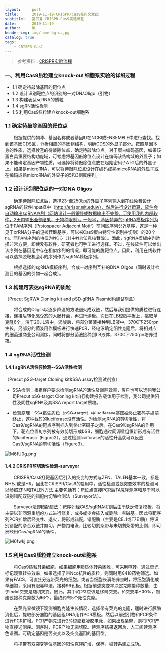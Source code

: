 ```yaml
---
layout:     post
title:      2019-11-19-CRISPR/Cas9系列文章四
subtitle:   第四篇 CRISPR-Cas9实验流程
date:       2019-11-19
author:     DL
header-img: img/home-bg-o.jpg
catalog: true
tags:
    - CRISPR-Cas9
---
```


> 参考资料：[CRISPR实验流程](https://wenku.baidu.com/view/dde2ee952cc58bd63186bdd9.html)

### 一、利用Cas9质粒建立knock-out 细胞系实验的详细过程

- 1.1 确定待敲除基因的靶位点
- 1.2 设计识别靶位点的识别的一对DNAOligo（引物）
- 1.3 构建表达sgRNA的质粒
- 1.4 sgRN活性检测
- 1.5 利用Cas9质粒建立knock-out细胞系

### 1.1 确定待敲除基因的靶位点

&emsp;&emsp;根据提供的物种、基因名称或者基因ID在NCBI或ENSEMBLE中进行查找。找到该基因CDS区，分析相应的基因组结构，明确CDS的外显子部分。按照基因本身的性质，选择候选的待敲除位点，确定待敲除位点。对于蛋白编码基因，如果该蛋白具重要结构功能域，可考虑将基因敲除位点设计在编码该结构域的外显子；如果不能确定基因产物性质，可选择将待敲除位点放在起始密码子ATG后的外显子上。如果是microRNA，可以将待敲除位点设计在编码成熟microRNA的外显子或在编码成熟microRNA的外显子的5和3侧翼序列。

### 1.2 设计识别靶位点的一对DNA Oligos

&emsp;&emsp;确定待敲除位点后，选择23-至250bp的外显子序列输入到在线免费设计sgRNA的软件Input框中（http://erispr.mit.eduw），然后进行设计运算，软件会自动输出sgRNA序列（网站设计一般很慢或数据输出不完整，可使用我的内部软件，2天内输出全部结果，无物种限制）。一般地，基因特异的sgRNA模板序列为位于PAM序列（Protospacer Adjaccnt Motif）前间区序列邻近基序，这是一种见于crRNA分子的短核苷酸基序，可以被Cas9蛋白特异性识别并切割）的20个nt。而PAM序列的特征为NGG（其中N为任意核苷酸）。因此，sgRNA模板序列选择非常方便，即使没有软件，研究者也可手工进行选择。不过，在线软件可以给出该序列在基因组中存在相似序列的情况，即可能的脱靶位点。因此，利用在线软件可以选择脱靶机会小的序列作为sgRNA模板序列。

&emsp;&emsp;根据选择的sgRNA模板序列，合成一对序列互补的DNA Oligos（同时设计检测目的基因的引物一起合成）。

### 1.3 构建可表达sgRNA的质粒

（Precut SgRWA Cloning kit and pSD-gRNA Plasmid构建试剂盒）

&emsp;&emsp;将合成的Oligos以逐步降温的方法退火成双链，然后与我们提供的质粒进行连接，连接后转化感受态的大肠杆菌，再进行涂板。次日在LB琼脂平板上，挑取单克隆6个，溶于20ulL液中，涡旋后，将部分菌液接种到LB液中，370C下250rpn生长，另部分的菌液用作模板进行快速PCR，经电泳确定阳性克隆后，将相对应的细菌送商业公司测序，同时将部分菌液接种到LB液体，370C下250rpn培养过夜。

### 1.4 sgRNA活性检测

#### 1.4.1 sgRNA活性预检测--SSA活性检测

（Precut pSG-target Cloning kit&SSA assay检测试剂盒）

- SSA检测：根据客户要求检测sgRNA的活性及敲除效率，客户也可以选购我公司Precut pSG-targct Cloning kit自行构建报告载体用于检测，我公司提供阳性及阴性sgRNA及其SSA report target质粒。

- 检测原理：SSA报告质粒（pSG-targct）中luciferase基因被终止密码子提前终止，这种截短的luciferasc没有活性。为检测sgRNA的剪切活性，将Cas9/sgRNA的靶点序列插入到终止密码子之后。在Cas9和sgRNA的作用下，靶点位置的序列被有效剪切形成DSB，细胞通过同源重组重新形成有活性的luciferasc（Figurc2），通过检测lucifcrase的活性升高就可以反应Cas9/sgRNA的剪切活性（Figurc3）。

![M6fU0g.png](https://s2.ax1x.com/2019/11/18/M6fU0g.png)

#### 1.4.2 CRISPR剪切活性检测-surveyor

&emsp;&emsp;CRISPR/Cas9打靶基因后引入的突变的方式与ZFN、TALEN基本一致，都是NHEJ或是HR。因此在CRISPR/Cas9的应用中，活性检测或是突变效率的检测可以参照ZFN和TALEN方法.主要包括有：靶位点直接PCR后TA克隆测序和基于可以识别错配双链的错配内切酶检测法（Surveyor法）。

&emsp;&emsp;Surveyor法即错配酶法：靶序列经CAS/sgRNA切割后由于缺乏修复模板，将主要以非同源重组的方式进行修复，或多或少会插入或删除一些碱基。因此将靶序列PCR扩增后经变性、退火，将形成错配。错配酶（主要是CEL1或T7E1酶）将识别错配的杂合双链并剪切。产物跑电泳，比较切割条带与未切割条带的比例，即可反映出Cas/sgRNA的活性。

![M6fwkj.png](https://s2.ax1x.com/2019/11/18/M6fwkj.png)

### 1.5 利用Cas9质粒建立knock-out细胞系

&emsp;&emsp;将Cas9质粒转染细胞，如果细胞用脂质体转染困难，可采用电转。通过荧光标记观察转染效率，如果选择了带Nco抗性的质粒，则同时用G418药物筛选。如果有FACS，可直接分选带荧光的细胞。或者当细胞长满培养皿时，将细胞消化成单细胞，采用有限稀释法，接种96孔板。根据前述突变率决定克隆接种数量，由于Indel突变是随机突变。因此，其中的2/3应该是移码突变。如突变率=30%，则建议接种克隆数为96个，最终约有5个阳性克隆。

&emsp;&emsp;在荧光显微镜下观测细胞克隆生长情况，选择带有荧光的克隆，适时进行胰酶消化后，提取部分细胞的基因组DNA用作PCR模板。然后以前述引物和PCR条件进行PCR扩增。PCR产物先进行2%琼脂糖凝胶电泳，如果出现条带，则将PCR产物直接送测序。测序时，PCR产物无需切胶。待测序结果返回后，人工阅读测序色谱图。可确定基因是否突变以及突变基因的基因型。


&emsp;&emsp;将携带有双突变等位基因的阳性克隆扩增，保存，稳转系建立成功。
